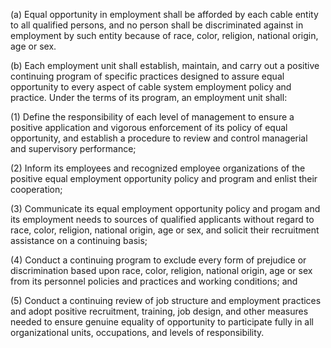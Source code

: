 (a) Equal opportunity in employment shall be afforded by each cable entity to all qualified persons, and no person shall be discriminated against in employment by such entity because of race, color, religion, national origin, age or sex.

(b) Each employment unit shall establish, maintain, and carry out a positive continuing program of specific practices designed to assure equal opportunity to every aspect of cable system employment policy and practice. Under the terms of its program, an employment unit shall:

(1) Define the responsibility of each level of management to ensure a positive application and vigorous enforcement of its policy of equal opportunity, and establish a procedure to review and control managerial and supervisory performance;

(2) Inform its employees and recognized employee organizations of the positive equal employment opportunity policy and program and enlist their cooperation;

(3) Communicate its equal employment opportunity policy and progam and its employment needs to sources of qualified applicants without regard to race, color, religion, national origin, age or sex, and solicit their recruitment assistance on a continuing basis;

(4) Conduct a continuing program to exclude every form of prejudice or discrimination based upon race, color, religion, national origin, age or sex from its personnel policies and practices and working conditions; and

(5) Conduct a continuing review of job structure and employment practices and adopt positive recruitment, training, job design, and other measures needed to ensure genuine equality of opportunity to participate fully in all organizational units, occupations, and levels of responsibility.

